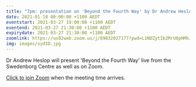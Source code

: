 ```yaml
---
title: "7pm: presentation on 'Beyond the Fourth Way' by Dr Andrew Heslop"
date: 2021-01-18 00:00:00 +1100 AEDT
eventstart: 2021-03-27 19:00:00 +1100 AEDT
eventend: 2021-03-27 21:30:00 +1100 AEDT
expirydate: 2021-03-27 21:30:00 +1100 AEDT
zoomlink: https://us02web.zoom.us/j/89832027177?pwd=L1NDZytIb2MrU0pHMkJ4SVJBdG5EQT09
img: images/sydID.jpg
---
```


Dr Andrew Heslop will present 'Beyond the Fourth Way' live from the Swedenborg Centre as well as on Zoom.

[Click to join Zoom](https://us02web.zoom.us/j/89832027177?pwd=L1NDZytIb2MrU0pHMkJ4SVJBdG5EQT09) when the meeting time arrives.